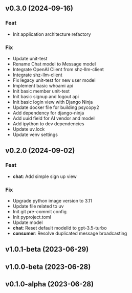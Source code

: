 ## v0.3.0 (2024-09-16)

### Feat

- Init application architecture refactory

### Fix

- Update unit-test
- Rename Chat model to Message model
- Integrate OpenAI Client from shz-llm-client
- Integrate shz-llm-client
- Fix legacy unit-test for new user model
- Implement basic whoami api
- Init basic member unit-test
- Init basic signup and logout api
- Init basic login view with Django Ninja
- Update docker file for building psycopy2
- Add dependency for django-ninja
- Add uuid field for AI vendor and model
- Add ipython to dev dependencies
- Update uv.lock
- Update venv settings

## v0.2.0 (2024-09-02)

### Feat

- **chat**: Add simple sign up view

### Fix

- Upgrade python image version to 3.11
- Update file related to uv
- Init git pre-commit config
- Init pyproject.toml
- Update model
- **chat**: Reset default modelId to gpt-3.5-turbo
- **consumer**: Resolve duplicated message broadcasting

## v1.0.1-beta (2023-06-29)

## v1.0.0-beta (2023-06-28)

## v0.1.0-alpha (2023-06-28)
